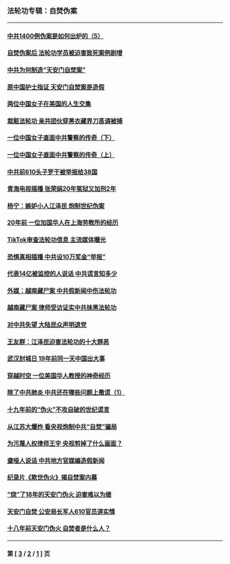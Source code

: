 ### 法轮功专辑：自焚伪案
---
#### [中共1400例伪案是如何出炉的（5）](../../pages/nf5562/n13226831.md?10190430) 
#### [自焚伪案后 法轮功学员被迫害致死案例剧增](../../pages/nf5562/n13190600.md?10190430) 
#### [中共为何制造“天安门自焚案”](../../pages/nf5562/n13183270.md?10190430) 
#### [原中国护士指证 天安门自焚案是造假](../../pages/nf5562/n13172289.md?10190430) 
#### [两位中国女子在美国的人生交集](../../pages/nf5562/n13156138.md?10190430) 
#### [栽赃法轮功 亲共团伙穿黑衣藏界刀高调被捕](../../pages/nf5562/n13073780.md?10190430) 
#### [一位中国女子直面中共警察的传奇（下）](../../pages/nf5562/n12989706.md?10190430) 
#### [一位中国女子直面中共警察的传奇（上）](../../pages/nf5562/n12985072.md?10190430) 
#### [中共前610头子罗干被举报给38国](../../pages/nf5562/n12975419.md?10190430) 
#### [青海电视插播 张荣娟20年冤狱又加刑2年](../../pages/nf5562/n12738166.md?10190430) 
#### [杨宁：嫉妒小人江泽民 炮制世纪伪案](../../pages/nf5562/n12724108.md?10190430) 
#### [20年前 一位加国华人在上海劳教所的经历](../../pages/nf5562/n12707932.md?10190430) 
#### [TikTok审查法轮功信息 主流媒体曝光](../../pages/nf5562/n12362336.md?10190430) 
#### [恐惧真相插播 中共设10万奖金“举报”](../../pages/nf5562/n12306396.md?10190430) 
#### [代表14亿被监控的人说话 中共谎言知多少](../../pages/nf5562/n12297484.md?10190430) 
#### [外媒：越南藏尸案 中共假新闻中伤法轮功](../../pages/nf5562/n12264411.md?10190430) 
#### [越南藏尸案 律师受访证实中共抹黑法轮功](../../pages/nf5562/n12261878.md?10190430) 
#### [对中共失望 大陆民众声明退党](../../pages/nf5562/n12187315.md?10190430) 
#### [王友群：江泽民迫害法轮功的十大罪恶](../../pages/nf5562/n12169074.md?10190430) 
#### [武汉封城日 19年前同一天中国出大事](../../pages/nf5562/n12150901.md?10190430) 
#### [穿越时空  一位美国华人教授的神奇经历](../../pages/nf5562/n12097460.md?10190430) 
#### [除了中共肺炎 中共还在哪些问题上撒谎（1）](../../pages/nf5562/n11955770.md?10190430) 
#### [十九年前的“伪火”不攻自破的世纪谎言](../../pages/nf5562/n11813238.md?10190430) 
#### [从江苏大爆炸 看央视炮制中共“自焚”骗局](../../pages/nf5562/n11140275.md?10190430) 
#### [为污蔑人权律师王宇 央视剪掉了什么画面？](../../pages/nf5562/n11130142.md?10190430) 
#### [聋哑人说话 中共地方官媒编造假新闻](../../pages/nf5562/n11006067.md?10190430) 
#### [纪录片《欺世伪火》揭自焚案内幕](../../pages/nf5562/n11002664.md?10190430) 
#### [“烧”了18年的天安门伪火 迫害难以为继](../../pages/nf5562/n10996660.md?10190430) 
#### [天安门自焚 公安局长军人610官员道实情](../../pages/nf5562/n10997098.md?10190430) 
#### [十八年前天安门伪火 自焚者是什么人？](../../pages/nf5562/n10996556.md?10190430) 

---
#### 第 [ [3](./3.md?10190430) / [2](./2.md?10190430) / [1](./1.md?10190430) ] 页
